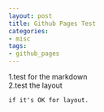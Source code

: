 ```yaml
---
layout: post
title: Github Pages Test
categories:
- misc
tags:
- github_pages
---
```


1.test for the markdown     
2.test the layout   

	if it's OK for layout.